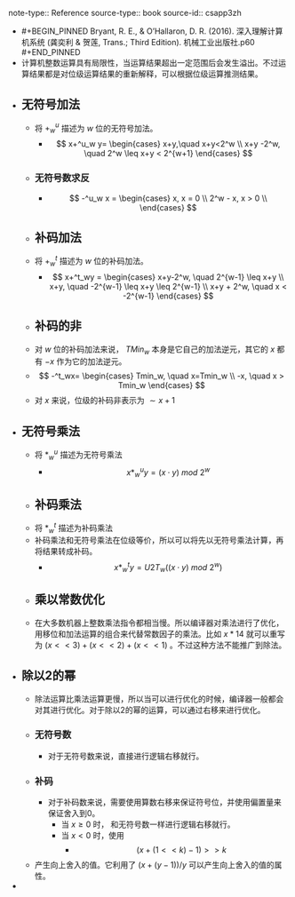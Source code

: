 note-type:: Reference
source-type:: book
source-id:: csapp3zh

- #+BEGIN_PINNED
  Bryant, R. E., & O’Hallaron, D. R. (2016). 深入理解计算机系统 (龚奕利 & 贺莲, Trans.; Third Edition). 机械工业出版社.p60
  #+END_PINNED
- 计算机整数运算具有局限性，当运算结果超出一定范围后会发生溢出。不过运算结果都是对位级运算结果的重新解释，可以根据位级运算推测结果。
- ## 无符号加法
	- 将 $+^u_w$ 描述为 $w$ 位的无符号加法。
		- $$
		  x+^u_w y=
		  \begin{cases}
		  x+y,\quad x+y<2^w \\
		  x+y -2^w, \quad 2^w \leq x+y < 2^{w+1}
		  \end{cases}
		  $$
	- ### 无符号数求反
		- $$
		  -^u_w x =
		  \begin{cases}
		  x, x = 0 \\
		  2^w - x, x > 0 \\
		  \end{cases} 
		  $$
	- ## 补码加法
	- 将 $+^t_w$ 描述为 $w$ 位的补码加法。
		- $$
		  x+^t_wy =
		  \begin{cases}
		  x+y-2^w, \quad 2^{w-1} \leq x+y \\
		  x+y, \quad -2^{w-1} \leq x+y \leq 2^{w-1} \\
		  x+y + 2^w, \quad x < -2^{w-1}
		  \end{cases}
		  $$
	- ## 补码的非
	- 对 $w$ 位的补码加法来说， $TMin_w$ 本身是它自己的加法逆元，其它的 $x$ 都有 $-x$ 作为它的加法逆元。
	- $$
	  -^t_wx=
	  \begin{cases}
	  Tmin_w, \quad x=Tmin_w \\
	  -x, \quad x > Tmin_w
	  \end{cases}
	  $$
	- 对 $x$ 来说，位级的补码非表示为 $\sim x + 1$
- ## 无符号乘法
	- 将 $*^u_w$ 描述为无符号乘法
		- $$
		  x *^u_wy=(x \cdot y)\ mod \ 2^w
		  $$
	- ## 补码乘法
	- 将 $*^t_w$ 描述为补码乘法
	- 补码乘法和无符号乘法在位级等价，所以可以将先以无符号乘法计算，再将结果转成补码。
		- $$
		  x *^t_wy = U2T_w((x\cdot y)\ mod \ 2^w)
		  $$
	- ## 乘以常数优化
	- 在大多数机器上整数乘法指令都相当慢。所以编译器对乘法进行了优化，用移位和加法运算的组合来代替常数因子的乘法。比如 $x*14$ 就可以重写为 $(x<<3)+(x<<2)+(x<<1)$ 。不过这种方法不能推广到除法。
- ## 除以2的幂
	- 除法运算比乘法运算更慢，所以当可以进行优化的时候，编译器一般都会对其进行优化。对于除以2的幂的运算，可以通过右移来进行优化。
	- ### 无符号数
		- 对于无符号数来说，直接进行逻辑右移就行。
	- ### 补码
		- 对于补码数来说，需要使用算数右移来保证符号位，并使用偏置量来保证舍入到0。
			- 当 $x \geq 0$ 时， 和无符号数一样进行逻辑右移就行。
			- 当 $x<0$ 时，使用
				- $$(x + (1 << k) -1) >> k$$
	- 产生向上舍入的值。它利用了 $(x + (y-1))/y$ 可以产生向上舍入的值的属性。
-